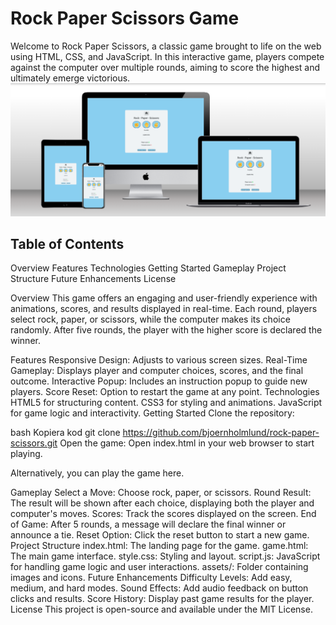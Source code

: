 # Rock Paper Scissors Game

Welcome to Rock Paper Scissors, a classic game brought to life on the web using HTML, CSS, and JavaScript. In this interactive game, players compete against the computer over multiple rounds, aiming to score the highest and ultimately emerge victorious.
![mockup](<assets/images/rock, paper, scissor mockup.png>)


## Table of Contents
Overview
Features
Technologies
Getting Started
Gameplay
Project Structure
Future Enhancements
License

Overview
This game offers an engaging and user-friendly experience with animations, scores, and results displayed in real-time. Each round, players select rock, paper, or scissors, while the computer makes its choice randomly. After five rounds, the player with the higher score is declared the winner.

Features
Responsive Design: Adjusts to various screen sizes.
Real-Time Gameplay: Displays player and computer choices, scores, and the final outcome.
Interactive Popup: Includes an instruction popup to guide new players.
Score Reset: Option to restart the game at any point.
Technologies
HTML5 for structuring content.
CSS3 for styling and animations.
JavaScript for game logic and interactivity.
Getting Started
Clone the repository:

bash
Kopiera kod
git clone https://github.com/bjoernholmlund/rock-paper-scissors.git
Open the game: Open index.html in your web browser to start playing.

Alternatively, you can play the game here.

Gameplay
Select a Move: Choose rock, paper, or scissors.
Round Result: The result will be shown after each choice, displaying both the player and computer's moves.
Scores: Track the scores displayed on the screen.
End of Game: After 5 rounds, a message will declare the final winner or announce a tie.
Reset Option: Click the reset button to start a new game.
Project Structure
index.html: The landing page for the game.
game.html: The main game interface.
style.css: Styling and layout.
script.js: JavaScript for handling game logic and user interactions.
assets/: Folder containing images and icons.
Future Enhancements
Difficulty Levels: Add easy, medium, and hard modes.
Sound Effects: Add audio feedback on button clicks and results.
Score History: Display past game results for the player.
License
This project is open-source and available under the MIT License.